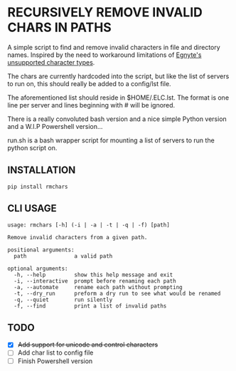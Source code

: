 # RECURSIVELY REMOVE INVALID CHARS IN PATHS

A simple script to find and remove invalid characters in file and directory
names. Inspired by the need to workaround limitations of [Egnyte's unsupported
character types](https://helpdesk.egnyte.com/hc/en-us/articles/201637074-Unsupported-Characters-and-File-Types).

The chars are currently hardcoded into the script, but like the list of servers
to run on, this should really be added to a config/lst file.

The aforementioned list should reside in $HOME/.ELC.lst. The format is one line
per server and lines beginning with # will be ignored.

There is a really convoluted bash version and a nice simple Python version and a
W.I.P Powershell version...

run.sh is a bash wrapper script for mounting a list of servers to run the python
script on.

## INSTALLATION

`pip install rmchars`

## CLI USAGE

```
usage: rmchars [-h] (-i | -a | -t | -q | -f) [path]

Remove invalid characters from a given path.

positional arguments:
  path               a valid path

optional arguments:
  -h, --help         show this help message and exit
  -i, --interactive  prompt before renaming each path
  -a, --automate     rename each path without prompting
  -t, --dry_run      preform a dry run to see what would be renamed
  -q, --quiet        run silently
  -f, --find         print a list of invalid paths
```

## TODO

- [x] ~~Add support for unicode and control characters~~
- [ ] Add char list to config file
- [ ] Finish Powershell version
